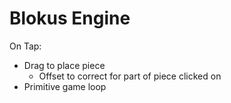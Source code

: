 # Blokus Engine

On Tap:
- Drag to place piece
    - Offset to correct for part of piece clicked on
- Primitive game loop
